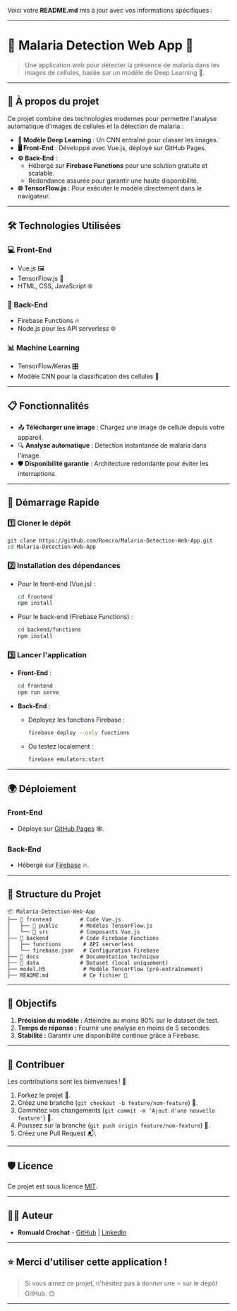 Voici votre **README.md** mis à jour avec vos informations spécifiques :

---

# 🌟 **Malaria Detection Web App** 🌟
> Une application web pour détecter la présence de malaria dans les images de cellules, basée sur un modèle de Deep Learning 🚀.

---

## 🧐 **À propos du projet**
Ce projet combine des technologies modernes pour permettre l'analyse automatique d'images de cellules et la détection de malaria :
- **🔬 Modèle Deep Learning** : Un CNN entraîné pour classer les images.
- **🖥️ Front-End** : Développé avec Vue.js, déployé sur GitHub Pages.
- **⚙️ Back-End** :
  - Hébergé sur **Firebase Functions** pour une solution gratuite et scalable.
  - Redondance assurée pour garantir une haute disponibilité.
- **🌐 TensorFlow.js** : Pour exécuter le modèle directement dans le navigateur.

---

## 🛠️ **Technologies Utilisées**
### **💻 Front-End**
- Vue.js 🖼️
- TensorFlow.js 🤖
- HTML, CSS, JavaScript 🌐

### **📡 Back-End**
- Firebase Functions 🔥
- Node.js pour les API serverless 🌐

### **📊 Machine Learning**
- TensorFlow/Keras 🎛️
- Modèle CNN pour la classification des cellules 🧬

---

## 📋 **Fonctionnalités**
- 📤 **Télécharger une image** : Chargez une image de cellule depuis votre appareil.
- 🔍 **Analyse automatique** : Détection instantanée de malaria dans l'image.
- 🛡️ **Disponibilité garantie** : Architecture redondante pour éviter les interruptions.

---

## 🚀 **Démarrage Rapide**
### **1️⃣ Cloner le dépôt**
```bash
git clone https://github.com/Romcro/Malaria-Detection-Web-App.git
cd Malaria-Detection-Web-App
```

### **2️⃣ Installation des dépendances**
- Pour le front-end (Vue.js) :
  ```bash
  cd frontend
  npm install
  ```

- Pour le back-end (Firebase Functions) :
  ```bash
  cd backend/functions
  npm install
  ```

### **3️⃣ Lancer l'application**
- **Front-End** :
  ```bash
  cd frontend
  npm run serve
  ```

- **Back-End** :
  - Déployez les fonctions Firebase :
    ```bash
    firebase deploy --only functions
    ```
  - Ou testez localement :
    ```bash
    firebase emulators:start
    ```

---

## 🌍 **Déploiement**
### **Front-End**
- Déployé sur [GitHub Pages](https://romcro.github.io/Malaria-Detection-Web-App) 🕸️.

### **Back-End**
- Hébergé sur [Firebase](https://firebase.google.com) 🔥.

---

## 📂 **Structure du Projet**
```plaintext
📦 Malaria-Detection-Web-App
├── 📂 frontend         # Code Vue.js
│   ├── 📂 public       # Modèles TensorFlow.js
│   └── 📂 src          # Composants Vue.js
├── 📂 backend          # Code Firebase Functions
│   ├── functions       # API serverless
│   └── firebase.json   # Configuration Firebase
├── 📂 docs             # Documentation technique
├── 📂 data             # Dataset (local uniquement)
├── model.h5            # Modèle TensorFlow (pré-entraînement)
├── README.md           # Ce fichier 📝
```

---

## 🎯 **Objectifs**
1. **Précision du modèle :** Atteindre au moins 90% sur le dataset de test.
2. **Temps de réponse :** Fournir une analyse en moins de 5 secondes.
3. **Stabilité :** Garantir une disponibilité continue grâce à Firebase.

---

## 🤝 **Contribuer**
Les contributions sont les bienvenues ! 🎉

1. Forkez le projet 🍴.
2. Créez une branche (`git checkout -b feature/nom-feature`) 🌿.
3. Commitez vos changements (`git commit -m 'Ajout d'une nouvelle feature'`) 💬.
4. Poussez sur la branche (`git push origin feature/nom-feature`) 🚀.
5. Créez une Pull Request 📬.

---

## 🛡️ **Licence**
Ce projet est sous licence [MIT](LICENSE).

---

## 🧑‍💻 **Auteur**
- **Romuald Crochat** - [GitHub](https://github.com/Romcro) | [LinkedIn](https://www.linkedin.com/in/romuald-crochat/)

---

## ⭐ **Merci d'utiliser cette application !**

> Si vous aimez ce projet, n'hésitez pas à donner une ⭐ sur le dépôt GitHub. 😊

---
